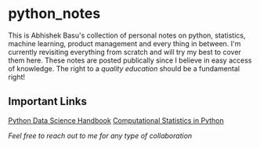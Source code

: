 # python_notes
This is Abhishek Basu's collection of personal notes on python, statistics, machine learning, product management and every thing in between. I'm currently revisiting everything from scratch and will try my best to cover them here. These notes are posted publically since I believe in easy access of knowledge. The right to a *quality education* should be a fundamental right!


## Important Links
[Python Data Science Handbook](https://jakevdp.github.io/PythonDataScienceHandbook/)
[Computational Statistics in Python](http://people.duke.edu/~ccc14/sta-663/index.html#rd)


*Feel free to reach out to me for any type of collaboration*
